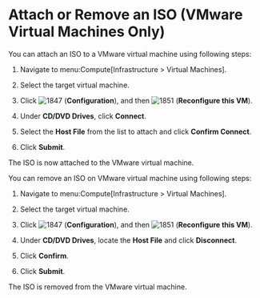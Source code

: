 # Attach or Remove an ISO (VMware Virtual Machines Only)

You can attach an ISO to a VMware virtual machine using following steps:

1.  Navigate to menu:Compute\[Infrastructure \> Virtual Machines\].

2.  Select the target virtual machine.

3.  Click ![1847](../images/1847.png) (**Configuration**), and then
    ![1851](../images/1851.png) (**Reconfigure this VM**).

4.  Under **CD/DVD Drives**, click **Connect**.

5.  Select the **Host File** from the list to attach and click **Confirm
    Connect**.

6.  Click **Submit**.

The ISO is now attached to the VMware virtual machine.

You can remove an ISO on VMware virtual machine using following steps:

1.  Navigate to menu:Compute\[Infrastructure \> Virtual Machines\].

2.  Select the target virtual machine.

3.  Click ![1847](../images/1847.png) (**Configuration**), and then
    ![1851](../images/1851.png) (**Reconfigure this VM**).

4.  Under **CD/DVD Drives**, locate the **Host File** and click
    **Disconnect**.

5.  Click **Confirm**.

6.  Click **Submit**.

The ISO is removed from the VMware virtual machine.
